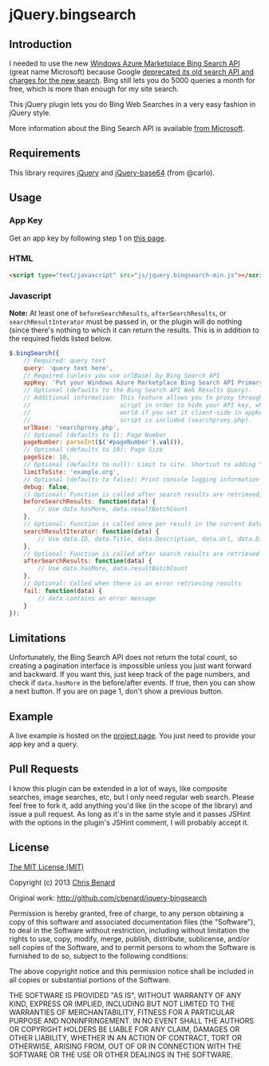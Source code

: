jQuery.bingsearch
=================

Introduction
------------

I needed to use the new [Windows Azure Marketplace Bing Search API][1] (great
name Microsoft) because Google [deprecated its old search API and charges for
the new search][5]. Bing still lets you do 5000 queries a month for free, which
is more than enough for my site search.

This jQuery plugin lets you do Bing Web Searches in a very easy fashion in
jQuery style.

More information about the Bing Search API is available [from Microsoft](http://www.bing.com/developers/s/APIBasics.html).

[1]: <http://datamarket.azure.com/dataset/bing/search>

[5]: <http://stackoverflow.com/questions/6405942/google-search-api-site-limit>

Requirements
------------

This library requires [jQuery][7] and [jQuery-base64][6] (from @carlo).

[6]: <https://github.com/carlo/jquery-base64>

[7]: <http://jquery.com/>

Usage
-----

### App Key

Get an app key by following step 1 on [this page][8].

[8]: <http://blog.jongallant.com/2012/07/bing-search-api-azure-csharp.html>

### HTML

```html
<script type="text/javascript" src="js/jquery.bingsearch-min.js"></script>
```

### Javascript

**Note:** At least one of `beforeSearchResults`, `afterSearchResults`, or `searchResultInterator`
must be passed in, or the plugin will do nothing (since there's nothing to which it can return
the results. This is in addition to the required fields listed below.

```js
$.bingSearch({
	// Required: query text
	query: 'query text here',
	// Required (unless you use urlBase) by Bing Search API
	appKey: 'Put your Windows Azure Marketplace Bing Search API Primary Account Key here'
	// Optional (defaults to the Bing Search API Web Results Query).
	// Additional information: This feature allows you to proxy through a server-side
	//                         script in order to hide your API key, which is exposed to the
	//                         world if you set it client-side in appKey. An example PHP
	//                         script is included (searchproxy.php).
	urlBase: 'searchproxy.php',
	// Optional (defaults to 1): Page Number
	pageNumber: parseInt($('#pageNumber').val()),
	// Optional (defaults to 10): Page Size
	pageSize: 10,
	// Optional (defaults to null): Limit to site. Shortcut to adding "site:example.org " to query
	limitToSite: 'example.org',
	// Optional (defaults to false): Print console logging information about search results
	debug: false,
	// Optional: Function is called after search results are retrieved, but before the interator is called
	beforeSearchResults: function(data) {
		// Use data.hasMore, data.resultBatchCount
	},
	// Optional: Function is called once per result in the current batch
	searchResultIterator: function(data) {
		// Use data.ID, data.Title, data.Description, data.Url, data.DisplayUrl, data.Metadata.Type (check for undefined)
	},
	// Optional: Function is called after search results are retrieved and after all instances of the interator are called
	afterSearchResults: function(data) {
		// Use data.hasMore, data.resultBatchCount
	},
	// Optional: Called when there is an error retrieving results
	fail: function(data) {
		// data contains an error message
	}
});
```

Limitations
-----------

Unfortunately, the Bing Search API does not return the total count, so creating
a pagination interface is impossible unless you just want forward and backward.
If you want this, just keep track of the page numbers, and check if
`data.hasMore` in the before/after events. If true, then you can show a next
button. If you are on page 1, don't show a previous button.

Example
-------

A live example is hosted on the [project page](http://cbenard.github.io/jquery-bingsearch/).
You just need to provide your app key and a query.

Pull Requests
-------------

I know this plugin can be extended in a lot of ways, like composite searches,
image searches, etc, but I only need regular web search. Please feel free to
fork it, add anything you'd like (in the scope of the library) and issue a pull
request. As long as it's in the same style and it passes JSHint with the options
in the plugin's JSHint comment, I will probably accept it.

<a id="license"></a>License
-------

[The MIT License (MIT)][2]

[2]: <http://opensource.org/licenses/MIT>

Copyright (c) 2013 [Chris Benard][3]

[3]: <http://chrisbenard.net>

Original work: http://github.com/cbenard/jquery-bingsearch

Permission is hereby granted, free of charge, to any person obtaining a copy of
this software and associated documentation files (the "Software"), to deal in
the Software without restriction, including without limitation the rights to
use, copy, modify, merge, publish, distribute, sublicense, and/or sell copies of
the Software, and to permit persons to whom the Software is furnished to do so,
subject to the following conditions:

The above copyright notice and this permission notice shall be included in all
copies or substantial portions of the Software.

THE SOFTWARE IS PROVIDED "AS IS", WITHOUT WARRANTY OF ANY KIND, EXPRESS OR
IMPLIED, INCLUDING BUT NOT LIMITED TO THE WARRANTIES OF MERCHANTABILITY, FITNESS
FOR A PARTICULAR PURPOSE AND NONINFRINGEMENT. IN NO EVENT SHALL THE AUTHORS OR
COPYRIGHT HOLDERS BE LIABLE FOR ANY CLAIM, DAMAGES OR OTHER LIABILITY, WHETHER
IN AN ACTION OF CONTRACT, TORT OR OTHERWISE, ARISING FROM, OUT OF OR IN
CONNECTION WITH THE SOFTWARE OR THE USE OR OTHER DEALINGS IN THE SOFTWARE.
